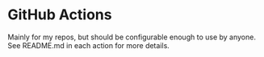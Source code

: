 
# GitHub Actions

Mainly for my repos, but should be configurable enough to use by anyone. See README.md in each action for more details.
